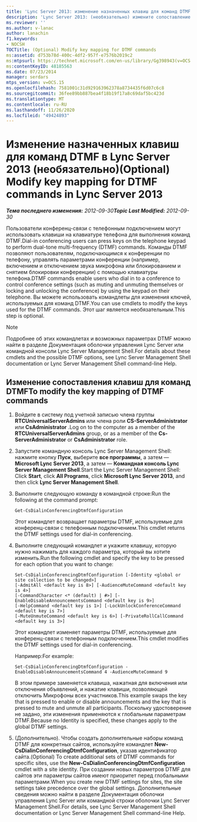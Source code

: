 ```yaml
---
title: 'Lync Server 2013: изменение назначенных клавиш для команд DTMF (необязательно)'
description: 'Lync Server 2013: (необязательно) измените сопоставление ключей для команд DTMF.'
ms.reviewer: ''
ms.author: v-lanac
author: lanachin
f1.keywords:
- NOCSH
TOCTitle: (Optional) Modify key mapping for DTMF commands
ms:assetid: d753b78d-400c-4df2-957f-e7576b2019c2
ms:mtpsurl: https://technet.microsoft.com/en-us/library/Gg398943(v=OCS.15)
ms:contentKeyID: 48185563
ms.date: 07/23/2014
manager: serdars
mtps_version: v=OCS.15
ms.openlocfilehash: 7581001c31d929163962378a8734435f6d07c6c8
ms.sourcegitcommit: 36fee89bb887bea4f18b19f17a8c69daf5bc423d
ms.translationtype: MT
ms.contentlocale: ru-RU
ms.lasthandoff: 11/26/2020
ms.locfileid: "49424893"
---
```

# <a name="optional-modify-key-mapping-for-dtmf-commands-in-lync-server-2013"></a><span data-ttu-id="dd690-103">Изменение назначенных клавиш для команд DTMF в Lync Server 2013 (необязательно)</span><span class="sxs-lookup"><span data-stu-id="dd690-103">(Optional) Modify key mapping for DTMF commands in Lync Server 2013</span></span>

<div data-xmlns="http://www.w3.org/1999/xhtml">

<div class="topic" data-xmlns="http://www.w3.org/1999/xhtml" data-msxsl="urn:schemas-microsoft-com:xslt" data-cs="https://msdn.microsoft.com/">

<div data-asp="https://msdn2.microsoft.com/asp">



</div>

<div id="mainSection">

<div id="mainBody"><span data-ttu-id="dd690-104">

<span> </span></span><span class="sxs-lookup"><span data-stu-id="dd690-104">

<span> </span></span></span>

<span data-ttu-id="dd690-105">_**Тема последнего изменения:** 2012-09-30_</span><span class="sxs-lookup"><span data-stu-id="dd690-105">_**Topic Last Modified:** 2012-09-30_</span></span>

<span data-ttu-id="dd690-106">Пользователи конференц-связи с телефонным подключением могут использовать клавиши на клавиатуре телефона для выполнения команд DTMF.</span><span class="sxs-lookup"><span data-stu-id="dd690-106">Dial-in conferencing users can press keys on the telephone keypad to perform dual-tone multi-frequency (DTMF) commands.</span></span> <span data-ttu-id="dd690-107">Команды DTMF позволяют пользователям, подключающимся к конференции по телефону, управлять параметрами конференции (например, включением и отключением звука микрофона или блокированием и снятием блокировки конференции) с помощью клавиатуры телефона.</span><span class="sxs-lookup"><span data-stu-id="dd690-107">DTMF commands enable users who dial in to a conference to control conference settings (such as muting and unmuting themselves or locking and unlocking the conference) by using the keypad on their telephone.</span></span> <span data-ttu-id="dd690-108">Вы можете использовать командлеты для изменения ключей, используемых для команд DTMF.</span><span class="sxs-lookup"><span data-stu-id="dd690-108">You can use cmdlets to modify the keys used for the DTMF commands.</span></span> <span data-ttu-id="dd690-109">Этот шаг является необязательным.</span><span class="sxs-lookup"><span data-stu-id="dd690-109">This step is optional.</span></span>

<div>


> [!NOTE]  
> <span data-ttu-id="dd690-110">Подробнее об этих командлетах и возможных параметрах DTMF можно найти в разделе Документация оболочки управления Lync Server или командной консоли Lync Server Management Shell.</span><span class="sxs-lookup"><span data-stu-id="dd690-110">For details about these cmdlets and the possible DTMF options, see Lync Server Management Shell documentation or Lync Server Management Shell command-line Help.</span></span>



</div>

<div>

## <a name="to-modify-the-key-mapping-of-dtmf-commands"></a><span data-ttu-id="dd690-111">Изменение сопоставления клавиш для команд DTMF</span><span class="sxs-lookup"><span data-stu-id="dd690-111">To modify the key mapping of DTMF commands</span></span>

1.  <span data-ttu-id="dd690-112">Войдите в систему под учетной записью члена группы **RTCUniversalServerAdmins** или члена роли **CS-ServerAdministrator** или **CsAdministrator** .</span><span class="sxs-lookup"><span data-stu-id="dd690-112">Log on to the computer as a member of the **RTCUniversalServerAdmins** group, or as a member of the **Cs-ServerAdministrator** or **CsAdministrator** role.</span></span>

2.  <span data-ttu-id="dd690-113">Запустите командную консоль Lync Server Management Shell: нажмите кнопку **Пуск**, выберите **все программы**, а затем — **Microsoft Lync Server 2013**, а затем — **Командная консоль Lync Server Management Shell**.</span><span class="sxs-lookup"><span data-stu-id="dd690-113">Start the Lync Server Management Shell: Click **Start**, click **All Programs**, click **Microsoft Lync Server 2013**, and then click **Lync Server Management Shell**.</span></span>

3.  <span data-ttu-id="dd690-114">Выполните следующую команду в командной строке:</span><span class="sxs-lookup"><span data-stu-id="dd690-114">Run the following at the command prompt:</span></span>
    
        Get-CsDialinConferencingDtmfConfiguration
    
    <span data-ttu-id="dd690-115">Этот командлет возвращает параметры DTMF, используемые для конференц-связи с телефонным подключением.</span><span class="sxs-lookup"><span data-stu-id="dd690-115">This cmdlet returns the DTMF settings used for dial-in conferencing.</span></span>

4.  <span data-ttu-id="dd690-116">Выполните следующий командлет и укажите клавишу, которую нужно нажимать для каждого параметра, который вы хотите изменить.</span><span class="sxs-lookup"><span data-stu-id="dd690-116">Run the following cmdlet and specify the key to be pressed for each option that you want to change:</span></span>
    
        Set-CsDialinConferencingDtmfConfiguration [-Identity <global or site collection to be changed>]
        [-AdmitAll <default key is 8>] [-AudienceMuteCommand <default key is 4>]
        [-CommandCharacter <* (default) | #>] [-EnableDisableAnnouncementsCommand <default key is 9>]
        [-HelpCommand <default key is 1>] [-LockUnlockConferenceCommand <default key is 7>]
        [-MuteUnmuteCommand <default key is 6>] [-PrivateRollCallCommand <default key is 3>]
    
    <span data-ttu-id="dd690-117">Этот командлет изменяет параметры DTMF, используемые для конференц-связи с телефонным подключением.</span><span class="sxs-lookup"><span data-stu-id="dd690-117">This cmdlet modifies the DTMF settings used for dial-in conferencing.</span></span>
    
    <span data-ttu-id="dd690-118">Например:</span><span class="sxs-lookup"><span data-stu-id="dd690-118">For example:</span></span>
    
        Set-CsDialinConferencingDtmfConfiguration -EnableDisableAnnouncementsCommand 4 -AudienceMuteCommand 9
    
    <span data-ttu-id="dd690-119">В этом примере заменяется клавиша, нажатная для включения или отключения объявлений, и нажатие клавиши, позволяющей отключить Микрофоны всех участников.</span><span class="sxs-lookup"><span data-stu-id="dd690-119">This example swaps the key that is pressed to enable or disable announcements and the key that is pressed to mute and unmute all participants.</span></span> <span data-ttu-id="dd690-120">Поскольку удостоверение не задано, эти изменения применяются к глобальным параметрам DTMF.</span><span class="sxs-lookup"><span data-stu-id="dd690-120">Because no Identity is specified, these changes apply to the global DTMF settings.</span></span>

5.  <span data-ttu-id="dd690-121">(Дополнительно). Чтобы создать дополнительные наборы команд DTMF для конкретных сайтов, используйте командлет **New-CsDialinConferencingDtmfConfiguration**, указав идентификатор сайта.</span><span class="sxs-lookup"><span data-stu-id="dd690-121">(Optional) To create additional sets of DTMF commands for specific sites, use the **New-CsDialinConferencingDtmfConfiguration** cmdlet with a site identity.</span></span> <span data-ttu-id="dd690-122">При создании новых параметров DTMF для сайтов эти параметры сайтов имеют приоритет перед глобальными параметрами.</span><span class="sxs-lookup"><span data-stu-id="dd690-122">When you create new DTMF settings for sites, the site settings take precedence over the global settings.</span></span> <span data-ttu-id="dd690-123">Дополнительные сведения можно найти в разделе Документация оболочки управления Lync Server или командной строки оболочки Lync Server Management Shell.</span><span class="sxs-lookup"><span data-stu-id="dd690-123">For details, see Lync Server Management Shell documentation or Lync Server Management Shell command-line Help.</span></span>

<span data-ttu-id="dd690-124"></div>

</div>

<span> </span>

</div>

</div>

</span><span class="sxs-lookup"><span data-stu-id="dd690-124"></div>

</div>

<span> </span>

</div>

</div>

</span></span></div>

